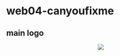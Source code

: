 # web04-canyoufixme

## main logo
<div align="center">
  <img src="https://s3.us-west-2.amazonaws.com/secure.notion-static.com/c52c0f32-022b-4734-a1ca-8a5b3657084c/canyoufixme_upscalex2.png?X-Amz-Algorithm=AWS4-HMAC-SHA256&X-Amz-Credential=AKIAT73L2G45O3KS52Y5%2F20211026%2Fus-west-2%2Fs3%2Faws4_request&X-Amz-Date=20211026T093902Z&X-Amz-Expires=86400&X-Amz-Signature=265f2670ba97c5e3b2d0301a3a971615c374e8fa6ceaae4fc1b6a43dc91d865d&X-Amz-SignedHeaders=host&response-content-disposition=filename%20%3D%22canyoufixme_upscalex2.png%22"/>
</div>
